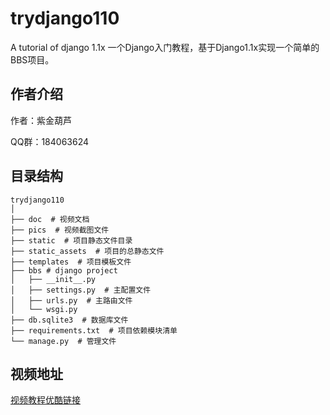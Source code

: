 # trydjango110

A tutorial of django 1.1x
一个Django入门教程，基于Django1.1x实现一个简单的BBS项目。

## 作者介绍

作者：紫金葫芦

QQ群：184063624

## 目录结构
    trydjango110
    │
    ├── doc  # 视频文档
    ├── pics  # 视频截图文件
    ├── static  # 项目静态文件目录
    ├── static_assets  # 项目的总静态文件
    ├── templates  # 项目模板文件
    ├── bbs # django project
    │   ├── __init__.py
    │   ├── settings.py  # 主配置文件
    │   ├── urls.py  # 主路由文件
    │   └── wsgi.py
    ├── db.sqlite3  # 数据库文件
    ├── requirements.txt  # 项目依赖模块清单
    └── manage.py  # 管理文件
    
## 视频地址
[视频教程优酷链接](http://i.youku.com/ipython)